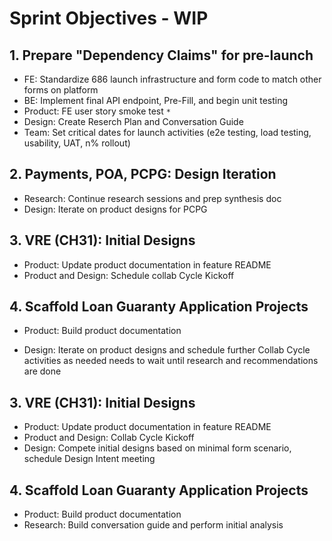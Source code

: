 # Sprint Objectives - WIP  

## 1. Prepare "Dependency Claims" for pre-launch
- FE: Standardize 686 launch infrastructure and form code to match other forms on platform
- BE: Implement final API endpoint, Pre-Fill, and begin unit testing
- Product: FE user story smoke test `*`
- Design: Create Reserch Plan and Conversation Guide
- Team: Set critical dates for launch activities (e2e testing, load testing, usability, UAT, n% rollout)

## 2. Payments, POA, PCPG: Design Iteration
- Research: Continue research sessions and prep synthesis doc
- Design: Iterate on product designs for PCPG

## 3. VRE (CH31): Initial Designs
- Product: Update product documentation in feature README
- Product and Design: Schedule collab Cycle Kickoff

## 4. Scaffold Loan Guaranty Application Projects
- Product: Build product documentation



- Design: Iterate on product designs and schedule further Collab Cycle activities as needed
needs to wait until research and recommendations are done

## 3. VRE (CH31): Initial Designs
- Product: Update product documentation in feature README
- Product and Design: Collab Cycle Kickoff
- Design: Compete initial designs based on minimal form scenario, schedule Design Intent meeting

## 4. Scaffold Loan Guaranty Application Projects
- Product: Build product documentation
- Research: Build conversation guide and perform initial analysis
